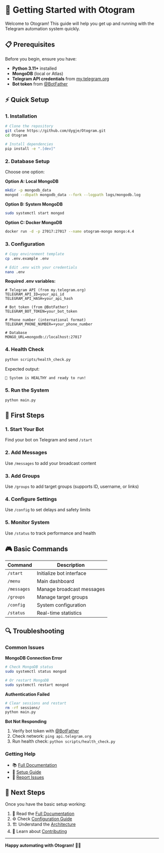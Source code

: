 # 🚀 Getting Started with Otogram

Welcome to Otogram! This guide will help you get up and running with the Telegram automation system quickly.

## 📋 Prerequisites

Before you begin, ensure you have:

- **Python 3.11+** installed
- **MongoDB** (local or Atlas)
- **Telegram API credentials** from [my.telegram.org](https://my.telegram.org)
- **Bot token** from [@BotFather](https://t.me/BotFather)

## ⚡ Quick Setup

### 1. Installation

```bash
# Clone the repository
git clone https://github.com/dygje/Otogram.git
cd Otogram

# Install dependencies
pip install -e ".[dev]"
```

### 2. Database Setup

Choose one option:

**Option A: Local MongoDB**
```bash
mkdir -p mongodb_data
mongod --dbpath mongodb_data --fork --logpath logs/mongodb.log
```

**Option B: System MongoDB**
```bash
sudo systemctl start mongod
```

**Option C: Docker MongoDB**
```bash
docker run -d -p 27017:27017 --name otogram-mongo mongo:4.4
```

### 3. Configuration

```bash
# Copy environment template
cp .env.example .env

# Edit .env with your credentials
nano .env
```

**Required .env variables:**
```env
# Telegram API (from my.telegram.org)
TELEGRAM_API_ID=your_api_id
TELEGRAM_API_HASH=your_api_hash

# Bot token (from @BotFather)  
TELEGRAM_BOT_TOKEN=your_bot_token

# Phone number (international format)
TELEGRAM_PHONE_NUMBER=+your_phone_number

# Database
MONGO_URL=mongodb://localhost:27017
```

### 4. Health Check

```bash
python scripts/health_check.py
```

Expected output:
```
🎉 System is HEALTHY and ready to run!
```

### 5. Run the System

```bash
python main.py
```

## 🎯 First Steps

### 1. Start Your Bot
Find your bot on Telegram and send `/start`

### 2. Add Messages
Use `/messages` to add your broadcast content

### 3. Add Groups
Use `/groups` to add target groups (supports ID, username, or links)

### 4. Configure Settings
Use `/config` to set delays and safety limits

### 5. Monitor System
Use `/status` to track performance and health

## 🎮 Basic Commands

| Command | Description |
|---------|-------------|
| `/start` | Initialize bot interface |
| `/menu` | Main dashboard |
| `/messages` | Manage broadcast messages |
| `/groups` | Manage target groups |
| `/config` | System configuration |
| `/status` | Real-time statistics |

## 🔍 Troubleshooting

### Common Issues

**MongoDB Connection Error**
```bash
# Check MongoDB status
sudo systemctl status mongod

# Or restart MongoDB
sudo systemctl restart mongod
```

**Authentication Failed**
```bash
# Clear sessions and restart
rm -rf sessions/
python main.py
```

**Bot Not Responding**
1. Verify bot token with [@BotFather](https://t.me/BotFather)
2. Check network: `ping api.telegram.org`
3. Run health check: `python scripts/health_check.py`

### Getting Help

- 📚 [Full Documentation](../README.md)
- 🔧 [Setup Guide](SETUP_GUIDE.md)
- 🐛 [Report Issues](https://github.com/dygje/Otogram/issues)

## 🚀 Next Steps

Once you have the basic setup working:

1. 📖 Read the [Full Documentation](../README.md)
2. ⚙️ Check [Configuration Guide](SETUP_GUIDE.md)
3. 🏗️ Understand the [Architecture](decisions/0001-clean-architecture.md)
4. 🤝 Learn about [Contributing](CONTRIBUTING.md)

---

**Happy automating with Otogram!** 🤖✨
